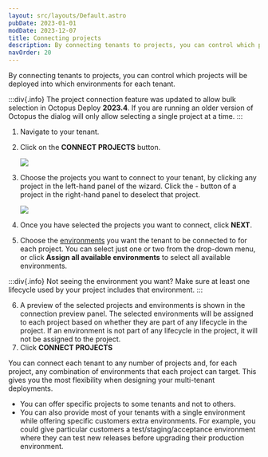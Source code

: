 ```yaml
---
layout: src/layouts/Default.astro
pubDate: 2023-01-01
modDate: 2023-12-07
title: Connecting projects
description: By connecting tenants to projects, you can control which projects will be deployed into which environments for each tenant.
navOrder: 20
---
```


By connecting tenants to projects, you can control which projects will be deployed into which environments for each tenant.

:::div{.info}
The project connection feature was updated to allow bulk selection in Octopus Deploy **2023.4**. If you are running an older version of Octopus the dialog will only allow selecting a single project at a time.
:::

1. Navigate to your tenant.
2. Click on the **CONNECT PROJECTS** button.

   ![](/docs/tenants/tenant-creation/images/multi-tenant-connect-projects.png)

3. Choose the projects you want to connect to your tenant, by clicking any project in the left-hand panel of the wizard. Click the - button of a project in the right-hand panel to deselect that project.

   ![](/docs/tenants/tenant-creation/images/multi-tenant-connect-projects-dialog.png)

4. Once you have selected the projects you want to connect, click **NEXT**.
5. Choose the [environments](/docs/infrastructure/environments) you want the tenant to be connected to for each project. You can select just one or two from the drop-down menu, or click **Assign all available environments** to select all available environments.

:::div{.info}
Not seeing the environment you want? Make sure at least one lifecycle used by your project includes that environment.
:::

6. A preview of the selected projects and environments is shown in the connection preview panel. The selected environments will be assigned to each project based on whether they are part of any lifecycle in the project. If an environment is not part of any lifecycle in the project, it will not be assigned to the project.
7. Click **CONNECT <N> PROJECTS**

You can connect each tenant to any number of projects and, for each project, any combination of environments that each project can target. This gives you the most flexibility when designing your multi-tenant deployments.

- You can offer specific projects to some tenants and not to others.
- You can also provide most of your tenants with a single environment while offering specific customers extra environments. For example, you could give particular customers a test/staging/acceptance environment where they can test new releases before upgrading their production environment.

